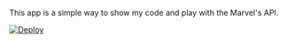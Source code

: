 This app is a simple way to show my code and play with the Marvel's API.


<a href="https://heroku.com/deploy?template=https://github.com/scspmsas/MarvelReact/">
  <img src="https://www.herokucdn.com/deploy/button.svg" alt="Deploy">
</a>